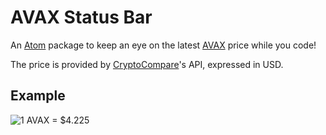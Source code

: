 # AVAX Status Bar

An [Atom](https://atom.io/) package to keep an eye on the latest [AVAX](https://www.avalabs.org/) price while you code!

The price is provided by [CryptoCompare](https://www.cryptocompare.com/)'s API, expressed in USD.

## Example

![1 AVAX = $4.225](https://i.imgur.com/Z9iqymg.png)
